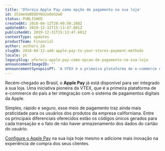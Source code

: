 ```yaml
---
title: 'Ofereça Apple Pay como opção de pagamento na sua loja'
id: 2S1medaBEQOY6U2oOoG2wO
status: PUBLISHED
createdAt: 2018-04-12T20:40:50.288Z
updatedAt: 2019-12-31T15:13:47.601Z
publishedAt: 2019-12-31T15:13:47.601Z
contentType: updates
productTeam: Financial
author: authors_24
slugEN: 2018-04-12-add-apple-pay-to-your-stores-payment-methods
locale: pt
legacySlug: ofereca-apple-pay-como-opcao-de-pagamento-na-sua-loja
announcementImageID: ''
announcementSynopsisPT: 'A VTEX é a primeira plataforma de e-commerce do país a ter integração com o Apple Pay.'
---
```


Recém-chegado ao Brasil, o __Apple Pay__ já está disponível para ser integrado à sua loja. Uma iniciativa pioneira da VTEX, que é a primeira plataforma de e-commerce do país a ter integração com o sistema de pagamentos digitais da Apple.

Simples, rápido e seguro, esse meio de pagamento traz ainda mais praticidade para os usuários dos produtos da empresa californiana. Entre os principais diferenciais oferecidos estão os códigos únicos gerados para cada transação e o fato de não haver armazenamento dos dados do cartão do usuário.  

[Configure o Apple Pay](/pt/tutorial/configurar-pagamentos-com-apple-pay) na sua loja hoje mesmo e adicione mais inovação na experiência de compra dos seus clientes.

